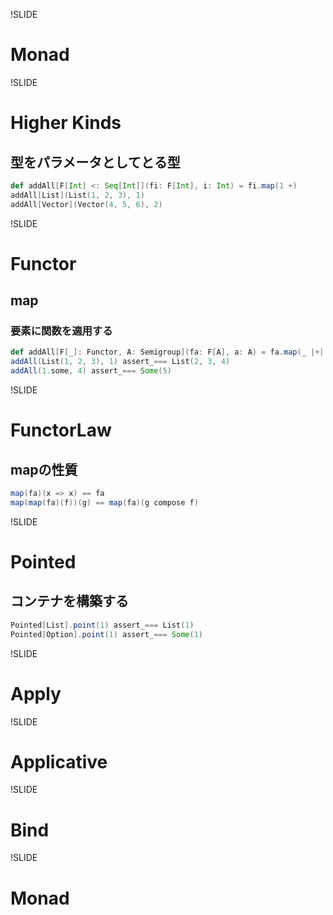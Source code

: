 !SLIDE

# Monad

!SLIDE

# Higher Kinds

## 型をパラメータとしてとる型

```scala
def addAll[F[Int] <: Seq[Int]](fi: F[Int], i: Int) = fi.map(1 +)
addAll[List](List(1, 2, 3), 1)
addAll[Vector](Vector(4, 5, 6), 2)
```

!SLIDE

# Functor

## map

### 要素に関数を適用する

```scala
def addAll[F[_]: Functor, A: Semigroup](fa: F[A], a: A) = fa.map(_ |+| a)
addAll(List(1, 2, 3), 1) assert_=== List(2, 3, 4)
addAll(1.some, 4) assert_=== Some(5)
```

!SLIDE

# FunctorLaw

## mapの性質

```scala
map(fa)(x => x) == fa
map(map(fa)(f))(g) == map(fa)(g compose f)
```

!SLIDE

# Pointed

## コンテナを構築する

```scala
Pointed[List].point(1) assert_=== List(1)
Pointed[Option].point(1) assert_=== Some(1)
```

!SLIDE

# Apply

!SLIDE

# Applicative

!SLIDE

# Bind

!SLIDE

# Monad

